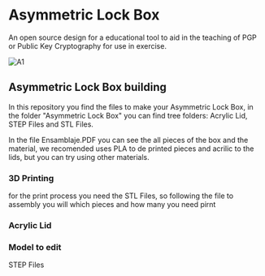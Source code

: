 # Asymmetric Lock Box
An open source design for a educational tool to aid in the teaching of PGP or Public Key Cryptography for use in exercise.

![A1](https://user-images.githubusercontent.com/92321214/156805377-2696dc2c-dd70-4861-80b7-ccee18c7fb6e.PNG)

## Asymmetric Lock Box building
In this repository you find the files to make your Asymmetric Lock Box, in the folder "Asymmetric Lock Box" you can find tree folders: Acrylic Lid, STEP Files and STL Files.

In the file Ensamblaje.PDF you can see the all pieces of the box and the material, we recomended uses PLA to de printed pieces and acrilic to the lids, but you can try using other materials.

### 3D Printing
for the print process you need the STL Files, so following the file to assembly you will which pieces and how many you need pirnt

### Acrylic Lid

### Model to edit
STEP Files
